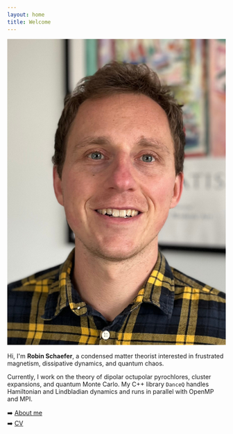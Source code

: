 ```yaml
---
layout: home
title: Welcome
---
```


![Profile Image](assets/images/profile.jpg)

Hi, I'm **Robin Schaefer**, a condensed matter theorist interested in frustrated magnetism, dissipative dynamics, and quantum chaos.

Currently, I work on the theory of dipolar octupolar pyrochlores, cluster expansions, and quantum Monte Carlo. My C++ library `DanceQ` handles Hamiltonian and Lindbladian dynamics and runs in parallel with OpenMP and MPI.

➡️ [About me](about.html)  
➡️ [CV](cv.html)

